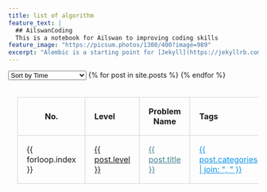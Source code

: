 ```yaml
---
title: list of algorithm
feature_text: |
  ## AilswanCoding
  This is a notebook for Ailswan to improving coding skills
feature_image: "https://picsum.photos/1300/400?image=989"
excerpt: "Alembic is a starting point for [Jekyll](https://jekyllrb.com/) projects. Rather than starting from scratch, this boilerplate is designed to get the ball rolling immediately. Install it, configure it, tweak it, push it."
---
```

<select id="sortDropdown">
    <option value="time">Sort by Time</option>
    <option value="level">Sort by Level</option>
    <option value="problemName">Sort by Problem Name</option>
</select>

<table style="border-collapse: collapse; width: 100%; padding: 18px;">
  <tr>
    <th style="text-align:center; border: 1px solid lightgrey; padding: 18px;">No.</th>
    <th style="text-align:left; border: 1px solid lightgrey; padding: 18px;">Level</th>
    <th style="text-align:center; border: 1px solid lightgrey; padding: 18px;">Problem Name</th>
    <th style="text-align:left; border: 1px solid lightgrey; padding: 18px;">Tags</th>
  </tr>
  {% for post in site.posts %}
  <tr>
    <td style="border: 1px solid lightgrey; padding: 18px;">{{ forloop.index }}</td>
    <td style="border: 1px solid lightgrey; padding: 18px;">
      <a href="{{ post.url }}" 
         style="{% if post.level == 'hard' %}color: #f44336;{% elsif post.level == 'medium' %}color: #f68140;{% endif %}">
         {{ post.level }}
      </a>
    </td>
    <td style="border: 1px solid lightgrey; padding: 18px;"><a href="{{ post.url }}"  style="color: #45818e" >{{ post.title }}</a></td>
    <td style="border: 1px solid lightgrey; padding: 18px;"><a href="{{ post.url }}" style="color: #0d94e7;">{{ post.categories | join: ", " }}</a></td>
  </tr>
  {% endfor %}
</table>

<!-- JavaScript for sorting -->
<script>
document.getElementById('sortDropdown').addEventListener('change', function() {
    var sortingMethod = this.value;
    var tbody = document.querySelector('table tbody');
    var rows = Array.prototype.slice.call(tbody.querySelectorAll('tr:not(:first-child)'));  // Exclude the header row
    
    rows.sort(function(a, b) {
        switch(sortingMethod) {
            case 'time':
                return new Date(a.getAttribute('data-time')) - new Date(b.getAttribute('data-time'));  // Convert to date for comparison
            case 'level':
                return a.querySelector('td:nth-child(2) a').textContent.localeCompare(b.querySelector('td:nth-child(2) a').textContent);
            case 'problemName':
                // Extract the number from the beginning of the problem name
                var numA = parseInt(a.querySelector('td:nth-child(3) a').textContent.match(/^\d+/));
                var numB = parseInt(b.querySelector('td:nth-child(3) a').textContent.match(/^\d+/));
                return numA - numB;
        }
    });

    rows.forEach(function(row) {
        tbody.appendChild(row);
    });
});
</script>
